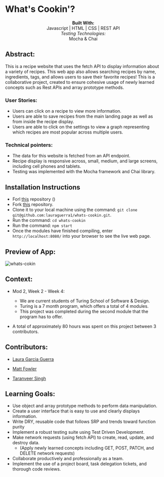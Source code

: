 # What's Cookin'? 
<div align="center">
<b>Built With:</b>
<br>
Javascript | HTML | CSS | REST API
<br>
<em>Testing Technologies:</em>
<br>
 Mocha & Chai 

</div>

## Abstract: 
This is a recipe website that uses the fetch API to display information about a variety of recipes. This web app also allows searching recipes by name, ingredients, tags, and allows users to save their favorite recipes! This is a collaborative project, created to ensure cohesive usage of newly learned concepts such as Rest APIs and array prototype methods.
### User Stories: 
- Users can click on a recipe to view more information.
- Users are able to save recipes from the main landing page as well as from inside the recipe display.
- Users are able to click on the settings to view a graph representing which recipes are most popular across multiple users. 
### Technical pointers: 
- The data for this website is fetched from an API endpoint. 
- Recipe display is responsive across, small, medium, and large screens, including cell phones and tablets. 
- Testing was implemented with the Mocha framework and Chai library. 


## Installation Instructions 
- Forl [this](https://github.com/lauraguerra1/whats-cookin-api) repository ()
- Fork [this](https://github.com/lauraguerra1/whats-cookin) repository. 
- Clone it to your local machine using the command: `git clone git@github.com:lauraguerra1/whats-cookin.git`.
- Run the command: `cd whats-cookin`
- Run the command: `npm start`
- Once the modules have finished compiling, enter `http://localhost:8080/` into your browser to see the live web page. 


## Preview of App:
![whats-cokin](https://user-images.githubusercontent.com/121131581/240096684-7fba460c-4627-4585-b015-51fdacb83aa3.gif)


## Context: 
- Mod 2, Week 2 - Week 4: 
  - We are current students of Turing School of Software & Design. 
  - Turing is a 7 month program, which offers a total of 4 modules. 
  - This project was completed during the second module that the program has to offer. 

- A total of approximately 80 hours was spent on this project between 3 contributors. 

## Contributors: 
- [Laura Garcia Guerra](https://github.com/lauraguerra1)

- [Matt Fowler](https://github.com/mbenfowler)

- [Taranveer Singh](https://github.com/taranveersingh93)

## Learning Goals:
- Use object and array prototype methods to perform data manipulation.
- Create a user interface that is easy to use and clearly displays information.
- Write DRY, reusable code that follows SRP and trends toward function purity
- Implement a robust testing suite using Test Driven Development.
- Make network requests (using fetch API) to create, read, update, and destroy data. 
  - (Apply newly learned concepts including GET, POST, PATCH, and DELETE network requests)
- Collaborate productively and professionally as a team. 
- Implement the use of a project board, task delegation tickets, and thorough code reviews.
